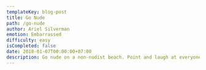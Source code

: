 ```yaml
---
templateKey: blog-post
title: Go Nude
path: /go-nude
author: Ariel Silverman
emotion: Embarrassed
difficulty: easy
isCompleted: false
date: 2018-01-07T00:00:00+07:00
description: Go nude on a non-nudist beach. Point and laugh at everyone else.
---
```


